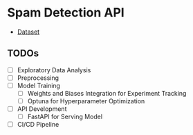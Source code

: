 # Spam Detection API

- [Dataset](https://www.kaggle.com/datasets/venky73/spam-mails-dataset)

## TODOs
- [ ] Exploratory Data Analysis
- [ ] Preprocessing
- [ ] Model Training
    - [ ] Weights and Biases Integration for Experiment Tracking
    - [ ] Optuna for Hyperparameter Optimization
- [ ] API Development
    - [ ] FastAPI for Serving Model
- [ ] CI/CD Pipeline
